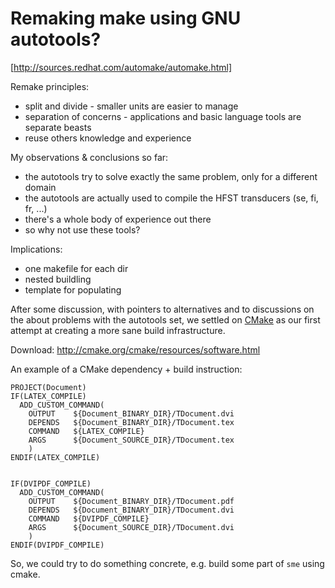 # Remaking make using GNU autotools?

[http://sources.redhat.com/automake/automake.html]

Remake principles:

- split and divide - smaller units are easier to manage
- separation of concerns - applications and basic language tools are separate beasts
- reuse others knowledge and experience

My observations & conclusions so far:

- the autotools try to solve exactly the same problem, only for a different domain
- the autotools are actually used to compile the HFST transducers (se, fi, fr, ...)
- there's a whole body of experience out there
- so why not use these tools?

Implications:

- one makefile for each dir
- nested buildling
- template for populating

After some discussion, with pointers to alternatives and to discussions on the about problems with the autotools set, we settled on [CMake](http://www.cmake.org) as our first attempt at creating a more sane build infrastructure.

Download:
http://cmake.org/cmake/resources/software.html

An example of a CMake dependency + build instruction:

```
PROJECT(Document)
IF(LATEX_COMPILE)
  ADD_CUSTOM_COMMAND(
    OUTPUT    ${Document_BINARY_DIR}/TDocument.dvi
    DEPENDS   ${Document_BINARY_DIR}/TDocument.tex
    COMMAND   ${LATEX_COMPILE}
    ARGS      ${Document_SOURCE_DIR}/TDocument.tex
    )
ENDIF(LATEX_COMPILE)


IF(DVIPDF_COMPILE)
  ADD_CUSTOM_COMMAND(
    OUTPUT    ${Document_BINARY_DIR}/TDocument.pdf
    DEPENDS   ${Document_BINARY_DIR}/TDocument.dvi
    COMMAND   ${DVIPDF_COMPILE}
    ARGS      ${Document_SOURCE_DIR}/TDocument.dvi
    )
ENDIF(DVIPDF_COMPILE)
```

So, we could try to do something concrete, e.g. build some part of `sme` using cmake.
